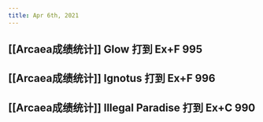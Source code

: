 ```yaml
---
title: Apr 6th, 2021
---
```


## [[Arcaea成绩统计]] Glow 打到 Ex+F 995
## [[Arcaea成绩统计]] Ignotus 打到 Ex+F 996
## [[Arcaea成绩统计]] Illegal Paradise 打到 Ex+C 990
